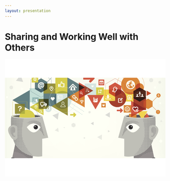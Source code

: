 ```yaml
---
layout: presentation
---
```


# [](#header-1)Sharing and Working Well with Others

[![](assets/img/sharing.png)](sharing)
